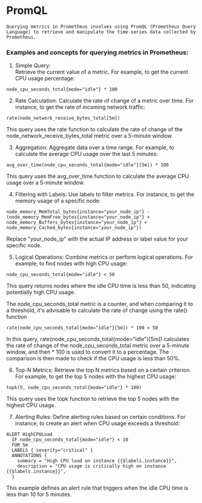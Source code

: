 # PromQL
```
Querying metrics in Prometheus involves using PromQL (Prometheus Query Language) to retrieve and manipulate the time-series data collected by Prometheus.  
```

### Examples and concepts for querying metrics in Prometheus:

1. Simple Query:  
Retrieve the current value of a metric. For example, to get the current CPU usage percentage:  
```
node_cpu_seconds_total{mode="idle"} * 100
```

2. Rate Calculation:
Calculate the rate of change of a metric over time. For instance, to get the rate of incoming network traffic:
```
rate(node_network_receive_bytes_total[5m])  
```
This query uses the rate function to calculate the rate of change of the node_network_receive_bytes_total metric over a 5-minute window.  

3. Aggregation:
Aggregate data over a time range. For example, to calculate the average CPU usage over the last 5 minutes:
```
avg_over_time(node_cpu_seconds_total{mode="idle"}[5m]) * 100
```
This query uses the avg_over_time function to calculate the average CPU usage over a 5-minute window.

4. Filtering with Labels:
Use labels to filter metrics. For instance, to get the memory usage of a specific node:
```
node_memory_MemTotal_bytes{instance="your_node_ip"} - (node_memory_MemFree_bytes{instance="your_node_ip"} + node_memory_Buffers_bytes{instance="your_node_ip"} + node_memory_Cached_bytes{instance="your_node_ip"})
```
Replace "your_node_ip" with the actual IP address or label value for your specific node.  

5. Logical Operations:
Combine metrics or perform logical operations. For example, to find nodes with high CPU usage:
```
node_cpu_seconds_total{mode="idle"} < 50
```
This query returns nodes where the idle CPU time is less than 50, indicating potentially high CPU usage.  

The node_cpu_seconds_total metric is a counter, and when comparing it to a threshold, it's advisable to calculate the rate of change using the rate() function  

```
rate(node_cpu_seconds_total{mode="idle"}[5m]) * 100 < 50
```
In this query, rate(node_cpu_seconds_total{mode="idle"}[5m]) calculates the rate of change of the node_cpu_seconds_total metric over a 5-minute window, and then * 100 is used to convert it to a percentage. The comparison is then made to check if the CPU usage is less than 50%.  


6. Top-N Metrics:
Retrieve the top N metrics based on a certain criterion. For example, to get the top 5 nodes with the highest CPU usage:  
```
topk(5, node_cpu_seconds_total{mode="idle"} * 100)
```
This query uses the topk function to retrieve the top 5 nodes with the highest CPU usage.

7. Alerting Rules:
Define alerting rules based on certain conditions. For instance, to create an alert when CPU usage exceeds a threshold:
```
ALERT HighCPULoad
  IF node_cpu_seconds_total{mode="idle"} < 10
  FOR 5m
  LABELS { severity="critical" }
  ANNOTATIONS {
    summary = "High CPU load on instance {{$labels.instance}}",
    description = "CPU usage is critically high on instance {{$labels.instance}}",
  }
```
This example defines an alert rule that triggers when the idle CPU time is less than 10 for 5 minutes.  